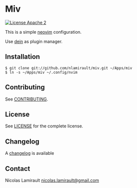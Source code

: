 # Miv

[![License Apache 2][badge-license]](LICENSE)

This is a simple [neovim][] configuration.

Use [dein](https://github.com/Shougo/dein.vim) as plugin manager.

## Installation

    $ git clone git://github.com/nlamirault/miv.git ~/Apps/miv
    $ ln -s ~/Apps/miv ~/.config/nvim


## Contributing

See [CONTRIBUTING](CONTRIBUTING.md).


## License

See [LICENSE](LICENSE) for the complete license.


## Changelog

A [changelog](ChangeLog.md) is available


## Contact

Nicolas Lamirault <nicolas.lamirault@gmail.com>

[badge-license]: https://img.shields.io/badge/license-Apache2-green.svg?style=flat

[neovim]: https://neovim.org
